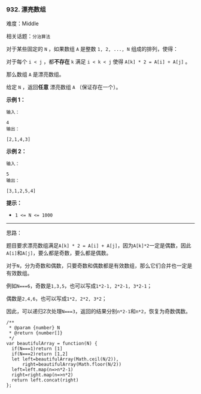 ### 932. 漂亮数组

难度：Middle

相关话题：`分治算法`

对于某些固定的 `N` ，如果数组 `A` 是整数 `1, 2, ..., N` 组成的排列，使得：



对于每个 `i < j` ，都**不存在**  `k`  满足 `i < k < j` 使得 `A[k] * 2 = A[i] + A[j]` 。



那么数组  `A` 是漂亮数组。







给定 `N` ，返回**任意** 漂亮数组 `A` （保证存在一个）。







**示例 1：** 





```
输入：

4
输出：

[2,1,4,3]

```


**示例 2：** 





```
输入：

5
输出：

[3,1,2,5,4]
```






**提示：** 




* `1 <= N <= 1000`










-----

思路：

题目要求漂亮数组满足`A[k] * 2 = A[i] + A[j]`，因为`A[k]*2`一定是偶数，因此`A[i]`和`A[j]`，要么都是奇数，要么都是偶数。

对于`N`，分为奇数和偶数，只要奇数和偶数都是有效数组，那么它们合并也一定是有效数组。

例如`N===6`，奇数是`1,3,5`，也可以写成`1*2-1, 2*2-1, 3*2-1`；

偶数是`2,4,6`，也可以写成`1*2, 2*2, 3*2`；

因此，可以递归2次处理`N===3`，返回的结果分别`n*2-1`和`n*2`，恢复为奇数偶数。



```
/**
 * @param {number} N
 * @return {number[]}
 */
var beautifulArray = function(N) {
  if(N===1)return [1]
  if(N===2)return [1,2]
  let left=beautifulArray(Math.ceil(N/2)),
      right=beautifulArray(Math.floor(N/2))
  left=left.map(n=>n*2-1)
  right=right.map(n=>n*2)
  return left.concat(right)
};



```

